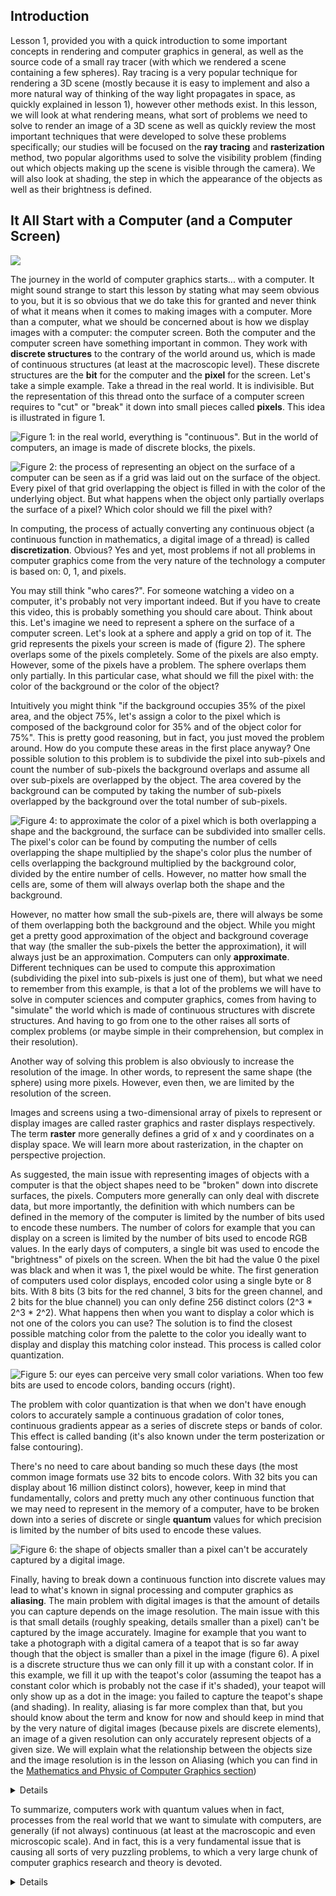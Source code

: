 ## Introduction

Lesson 1, provided you with a quick introduction to some important concepts in rendering and computer graphics in general, as well as the source code of a small ray tracer (with which we rendered a scene containing a few spheres). Ray tracing is a very popular technique for rendering a 3D scene (mostly because it is easy to implement and also a more natural way of thinking of the way light propagates in space, as quickly explained in lesson 1), however other methods exist. In this lesson, we will look at what rendering means, what sort of problems we need to solve to render an image of a 3D scene as well as quickly review the most important techniques that were developed to solve these problems specifically; our studies will be focused on the **ray tracing** and **rasterization** method, two popular algorithms used to solve the visibility problem (finding out which objects making up the scene is visible through the camera). We will also look at shading, the step in which the appearance of the objects as well as their brightness is defined.

## It All Start with a Computer (and a Computer Screen)

![](/images/rendering-3d-scene-overview/hello.jpeg)

The journey in the world of computer graphics starts... with a computer. It might sound strange to start this lesson by stating what may seem obvious to you, but it is so obvious that we do take this for granted and never think of what it means when it comes to making images with a computer. More than a computer, what we should be concerned about is how we display images with a computer: the computer screen. Both the computer and the computer screen have something important in common. They work with **discrete structures** to the contrary of the world around us, which is made of continuous structures (at least at the macroscopic level). These discrete structures are the **bit** for the computer and the **pixel** for the screen. Let's take a simple example. Take a thread in the real world. It is indivisible. But the representation of this thread onto the surface of a computer screen requires to "cut" or "break" it down into small pieces called **pixels**. This idea is illustrated in figure 1.

![Figure 1: in the real world, everything is "continuous". But in the world of computers, an image is made of discrete blocks, the pixels.](/images/rendering-3d-scene-overview/discrete.png?)

![Figure 2: the process of representing an object on the surface of a computer can be seen as if a grid was laid out on the surface of the object. Every pixel of that grid overlapping the object is filled in with the color of the underlying object. But what happens when the object only partially overlaps the surface of a pixel? Which color should we fill the pixel with?](/images/rendering-3d-scene-overview/discrete2.gif?)

In computing, the process of actually converting any continuous object (a continuous function in mathematics, a digital image of a thread) is called **discretization**. Obvious? Yes and yet, most problems if not all problems in computer graphics come from the very nature of the technology a computer is based on: 0, 1, and pixels.

You may still think "who cares?". For someone watching a video on a computer, it's probably not very important indeed. But if you have to create this video, this is probably something you should care about. Think about this. Let's imagine we need to represent a sphere on the surface of a computer screen. Let's look at a sphere and apply a grid on top of it. The grid represents the pixels your screen is made of (figure 2). The sphere overlaps some of the pixels completely. Some of the pixels are also empty. However, some of the pixels have a problem. The sphere overlaps them only partially. In this particular case, what should we fill the pixel with: the color of the background or the color of the object?

Intuitively you might think "if the background occupies 35% of the pixel area, and the object 75%, let's assign a color to the pixel which is composed of the background color for 35% and of the object color for 75%". This is pretty good reasoning, but in fact, you just moved the problem around. How do you compute these areas in the first place anyway? One possible solution to this problem is to subdivide the pixel into sub-pixels and count the number of sub-pixels the background overlaps and assume all over sub-pixels are overlapped by the object. The area covered by the background can be computed by taking the number of sub-pixels overlapped by the background over the total number of sub-pixels.

![Figure 4: to approximate the color of a pixel which is both overlapping a shape and the background, the surface can be subdivided into smaller cells. The pixel's color can be found by computing the number of cells overlapping the shape multiplied by the shape's color plus the number of cells overlapping the background multiplied by the background color, divided by the entire number of cells. However, no matter how small the cells are, some of them will always overlap both the shape and the background.](/images/rendering-3d-scene-overview/supersampling.png?)

However, no matter how small the sub-pixels are, there will always be some of them overlapping both the background and the object. While you might get a pretty good approximation of the object and background coverage that way (the smaller the sub-pixels the better the approximation), it will always just be an approximation. Computers can only **approximate**. Different techniques can be used to compute this approximation (subdividing the pixel into sub-pixels is just one of them), but what we need to remember from this example, is that a lot of the problems we will have to solve in computer sciences and computer graphics, comes from having to "simulate" the world which is made of continuous structures with discrete structures. And having to go from one to the other raises all sorts of complex problems (or maybe simple in their comprehension, but complex in their resolution).

Another way of solving this problem is also obviously to increase the resolution of the image. In other words, to represent the same shape (the sphere) using more pixels. However, even then, we are limited by the resolution of the screen.

Images and screens using a two-dimensional array of pixels to represent or display images are called raster graphics and raster displays respectively. The term **raster** more generally defines a grid of x and y coordinates on a display space. We will learn more about rasterization, in the chapter on perspective projection.

As suggested, the main issue with representing images of objects with a computer is that the object shapes need to be "broken" down into discrete surfaces, the pixels. Computers more generally can only deal with discrete data, but more importantly, the definition with which numbers can be defined in the memory of the computer is limited by the number of bits used to encode these numbers. The number of colors for example that you can display on a screen is limited by the number of bits used to encode RGB values. In the early days of computers, a single bit was used to encode the "brightness" of pixels on the screen. When the bit had the value 0 the pixel was black and when it was 1, the pixel would be white. The first generation of computers used color displays, encoded color using a single byte or 8 bits. With 8 bits (3 bits for the red channel, 3 bits for the green channel, and 2 bits for the blue channel) you can only define 256 distinct colors (2^3 * 2^3 * 2^2). What happens then when you want to display a color which is not one of the colors you can use? The solution is to find the closest possible matching color from the palette to the color you ideally want to display and display this matching color instead. This process is called color quantization.

![Figure 5: our eyes can perceive very small color variations. When too few bits are used to encode colors, banding occurs (right).](/images/rendering-3d-scene-overview/posterisation.png?)

The problem with color quantization is that when we don't have enough colors to accurately sample a continuous gradation of color tones, continuous gradients appear as a series of discrete steps or bands of color. This effect is called banding (it's also known under the term posterization or false contouring).

There's no need to care about banding so much these days (the most common image formats use 32 bits to encode colors. With 32 bits you can display about 16 million distinct colors), however, keep in mind that fundamentally, colors and pretty much any other continuous function that we may need to represent in the memory of a computer, have to be broken down into a series of discrete or single **quantum** values for which precision is limited by the number of bits used to encode these values.

![Figure 6: the shape of objects smaller than a pixel can't be accurately captured by a digital image.](/images/rendering-3d-scene-overview/teapot-in-a-pixel.png?)

Finally, having to break down a continuous function into discrete values may lead to what's known in signal processing and computer graphics as **aliasing**. The main problem with digital images is that the amount of details you can capture depends on the image resolution. The main issue with this is that small details (roughly speaking, details smaller than a pixel) can't be captured by the image accurately. Imagine for example that you want to take a photograph with a digital camera of a teapot that is so far away though that the object is smaller than a pixel in the image (figure 6). A pixel is a discrete structure thus we can only fill it up with a constant color. If in this example, we fill it up with the teapot's color (assuming the teapot has a constant color which is probably not the case if it's shaded), your teapot will only show up as a dot in the image: you failed to capture the teapot's shape (and shading). In reality, aliasing is far more complex than that, but you should know about the term and know for now and should keep in mind that by the very nature of digital images (because pixels are discrete elements), an image of a given resolution can only accurately represent objects of a given size. We will explain what the relationship between the objects size and the image resolution is in the lesson on Aliasing (which you can find in the [Mathematics and Physic of Computer Graphics section](/lessons/mathematics-physics-for-computer-graphics))

<details>
Images are just a collection of pixels. As mentioned before, when an image of the real world is stored in a digital image, shapes are broken down into discrete structures, the pixels. The main drawback of raster images (and raster screens) is that the resolution of the images we can store or display is limited by the image or the screen resolution (its dimension in pixels). Zooming in doesn't reveal more details in the image. **Vector graphics** were designed to address this issue. With vector graphics, you do not store pixels but represent the shape of objects (and their colors) using mathematical expressions. That way, rather than being limited by the image resolution, the shapes defined in the file can be rendered on the fly at the desired resolution, producing an image of the object's shapes that is always perfectly sharp.

![](/images/rendering-3d-scene-overview/VectorBitmapExample.png)

</details>

To summarize, computers work with quantum values when in fact, processes from the real world that we want to simulate with computers, are generally (if not always) continuous (at least at the macroscopic and even microscopic scale). And in fact, this is a very fundamental issue that is causing all sorts of very puzzling problems, to which a very large chunk of computer graphics research and theory is devoted.

<details>
Another field of computer graphics in which the discrete representation of the world is a particular issue is fluid simulation. The flow of fluids by their very nature is a continuous process, but to simulate the motion of fluids with a computer, we need to divide space into "discrete" structures generally small cubes called cells.
</details>
